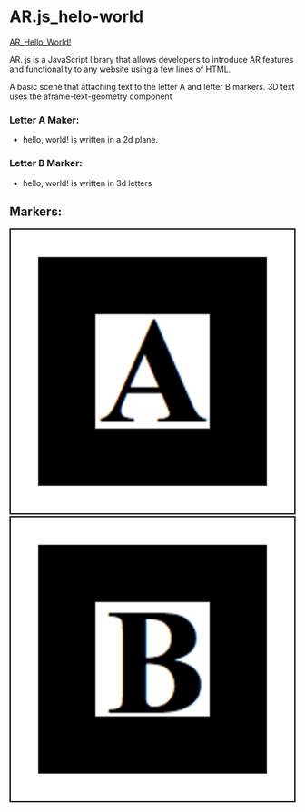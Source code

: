 # AR.js_helo-world

[AR_Hello_World!](https://rodrigomato00.github.io/AR.js_helo-world/ar-hello_world.html)

AR. js is a JavaScript library that allows developers to introduce AR features and functionality to any website using a few lines of HTML.

A basic scene that attaching text to the letter A and letter B markers.
3D text uses the aframe-text-geometry component

### Letter A Maker:
- hello, world! is written in a 2d plane.

### Letter B Marker:

- hello, world! is written in 3d letters

## Markers:

![Text](/markers_images/letterA.png) ![Text](/markers_images/letterB.png)
